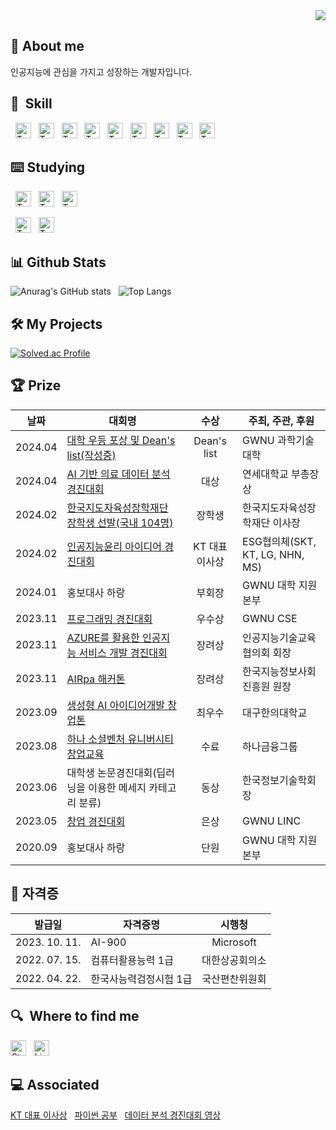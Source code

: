 <div align="right">
  <a href="https://hits.seeyoufarm.com"><img src="https://hits.seeyoufarm.com/api/count/incr/badge.svg?url=https%3A%2F%2Fgithub.com%2FBatwan01&count_bg=%23C6D2FF&title_bg=%23555555&icon=&icon_color=%23FFFFFF&title=hits&edge_flat=false"/></a>
</div>

## 🙌 About me
인공지능에 관심을 가지고 성장하는 개발자입니다.

## 🔨  Skill
  
&nbsp;
[<img src="https://img.shields.io/badge/-%23A8B9CC?logo=c&logoColor=white" alt="TypeScript logo" title="TypeScript" height="25" />][tech_tools_anchor]
&nbsp;
[<img src="https://img.shields.io/badge/C%2B%2B-%2300599C?logo=c%2B%2B&logoColor=white" alt="TypeScript logo" title="TypeScript" height="25" />][tech_tools_anchor]
&nbsp;
[<img src="https://img.shields.io/badge/Python-%233776AB?logo=python&logoColor=white" alt="TypeScript logo" title="TypeScript" height="25" />][tech_tools_anchor]
&nbsp;
[<img src="https://img.shields.io/badge/JAVA-%23FF160B" alt="TypeScript logo" title="TypeScript" height="25" />][tech_tools_anchor]
&nbsp;
[<img src="https://img.shields.io/badge/Linux-%23FCC624?logo=linux&logoColor=black" alt="TypeScript logo" title="TypeScript" height="25" />][tech_tools_anchor]
&nbsp;
[<img src="https://img.shields.io/badge/PHP-%23777BB4?logo=php&logoColor=white" alt="TypeScript logo" title="TypeScript" height="25" />][tech_tools_anchor]
&nbsp;
[<img src="https://img.shields.io/badge/HTML-%23E34F26?logo=html5&logoColor=white" alt="TypeScript logo" title="TypeScript" height="25" />][tech_tools_anchor]
&nbsp;
[<img src="https://img.shields.io/badge/CSS3-%231572B6?logo=css3&logoColor=white" alt="TypeScript logo" title="TypeScript" height="25" />][tech_tools_anchor]
&nbsp;
[<img src="https://img.shields.io/badge/MySQL-%234479A1?logo=mysql&logoColor=white" alt="TypeScript logo" title="TypeScript" height="25" />][tech_tools_anchor]

## ⌨️ Studying

&nbsp;
[<img src="https://img.shields.io/badge/Spring-%236DB33F?logo=spring&logoColor=white" alt="TypeScript logo" title="TypeScript" height="25" />][tech_tools_anchor]
&nbsp;
[<img src="https://img.shields.io/badge/Flutter-%2302569B?logo=flutter&logoColor=white" alt="TypeScript logo" title="TypeScript" height="25" />][tech_tools_anchor]
&nbsp;
[<img src="https://img.shields.io/badge/Firebase-%23FFCA28?logo=Firebase&logoColor=white" alt="TypeScript logo" title="TypeScript" height="25" />][tech_tools_anchor]

&nbsp;
[<img src="https://img.shields.io/badge/TensorFlow-%23FF6F00?logo=Tensorflow&logoColor=white" alt="TypeScript logo" title="TypeScript" height="25" />][tech_tools_anchor]
&nbsp;
[<img src="https://img.shields.io/badge/PyTorch-%23EE4C2C?logo=PyTorch&logoColor=white" alt="TypeScript logo" title="TypeScript" height="25" />][tech_tools_anchor]
</div>

## 📊 Github Stats
![Anurag's GitHub stats](https://github-readme-stats.vercel.app/api?username=Batwan01&show_icons=true&theme=radical)
&nbsp;
![Top Langs](https://github-readme-stats.vercel.app/api/top-langs/?username=Batwan01&hide=Jupyter%20Notebook&layout=compact&theme=radical)

## 🛠️ My Projects
[![Solved.ac Profile](http://mazassumnida.wtf/api/v2/generate_badge?boj=wldhks1120)](https://solved.ac/wldhks1120)

## 🏆 Prize

| 날짜 | 대회명 | 수상 | 주최, 주관, 후원 |
| - | - | :-: | - |
|  2024.04 | [대학 우등 포상 및 Dean's list(작성중)](https://velog.io/@wldhks1120/대학-우등-포상-및-Deans-list-선발) | Dean's list | GWNU 과학기술대학 |
|  2024.04 | [AI 기반 의료 데이터 분석 경진대회](https://velog.io/@wldhks1120/AI-의료-데이터-분석) | 대상 | 연세대학교 부총장상 |
|  2024.02 | [한국지도자육성장학재단 장학생 선발(국내 104명)](https://velog.io/@wldhks1120/%ED%95%9C%EC%A7%80%ED%9A%8C-54%EA%B8%B0-%EC%9E%A5%ED%95%99%EC%83%9D-%EC%84%A0%EB%B0%9C) | 장학생 | 한국지도자육성장학재단 이사장 |
|  2024.02 | [인공지능윤리 아이디어 경진대회](https://velog.io/@wldhks1120/%EC%9C%A4%EB%A6%AC-%EC%9D%B8%EA%B3%B5%EC%A7%80%EB%8A%A5-%EB%8C%80%ED%9A%8C) | KT 대표 이사상 | ESG협의체(SKT, KT, LG, NHN, MS) |
|  2024.01 | 홍보대사 하랑 | 부회장 | GWNU 대학 지원본부 |
|  2023.11 | [프로그래밍 경진대회](https://velog.io/@wldhks1120/%EC%BD%94%EB%94%A9%EB%8C%80%ED%9A%8C) | 우수상 | GWNU CSE |
|  2023.11 | [AZURE를 활용한 인공지능 서비스 개발 경진대회](https://velog.io/@wldhks1120/%EC%9D%B8%EA%B3%B5%EC%A7%80%EB%8A%A5-%EA%B2%BD%EC%A7%84%EB%8C%80%ED%9A%8C) | 장려상 | 인공지능기술교육협의회 회장 |
|  2023.11 | [AIRpa 해커톤](https://velog.io/@wldhks1120/AIRPA-%ED%95%B4%EC%BB%A4%ED%86%A4) | 장려상 | 한국지능정보사회진흥원 원장 |
|  2023.09 | [생성형 AI 아이디어개발 창업톤](https://velog.io/@wldhks1120/AI-%EC%95%84%EC%9D%B4%EB%94%94%EC%96%B4-%EA%B0%9C%EB%B0%9C-%EC%B0%BD%EC%97%85%ED%86%A4) | 최우수 | 대구한의대학교 |
|  2023.08 | [하나 소셜벤처 유니버시티 창업교육](https://velog.io/@wldhks1120/%EC%B0%BD%EC%97%85%EB%8F%99%EC%95%84%EB%A6%AC) | 수료 | 하나금융그룹 |
|  2023.06 | 대학생 논문경진대회(딥러닝을 이용한 메세지 카테고리 분류) | 동상 | 한국정보기술학회장 |
|  2023.05 | [창업 경진대회](https://velog.io/@wldhks1120/%EC%B0%BD%EC%97%85%EB%8F%99%EC%95%84%EB%A6%AC) | 은상 | GWNU LINC |
|  2020.09 | 홍보대사 하랑 | 단원 | GWNU 대학 지원본부 |

## 🪪 자격증

| 발급일 | 자격증명 | 시행청 |
| - | - | :-: |
|  2023. 10. 11. | AI-900 | Microsoft |
|  2022. 07. 15. | 컴퓨터활용능력 1급 | 대한상공회의소 |
|  2022. 04. 22. | 한국사능력검정시험 1급  | 국산편찬위원회 |

## 🔍  Where to find me

[<img src="https://img.shields.io/badge/Velog-%2320C997?logo=Velog&logoColor=white" alt="Stack Overflow logo" title="Stack Overflow" height="25" />](https://velog.io/@wldhks1120/posts)
&nbsp;
[<img src="https://img.shields.io/badge/Notion-%23000000?logo=Notion&logoColor=white" alt="LinkedIn logo" title="LinkedIn" height="25" />](https://batwan.notion.site/1-with-Oopy-85dba65c73bf4d2f94bf0d26663428f6?pvs=4)

## 💻 Associated
[KT 대표 이사상](https://www.cstimes.com/news/articleView.html?idxno=580570)
&nbsp;
[파이썬 공부](https://velog.io/@wldhks1120/%ED%8C%8C%EC%9D%B4%EC%8D%AC)
&nbsp;
[데이터 분석 경진대회 영상](https://youtu.be/ph2jLIgfGf4?si=NCZOz1C7UyW4qFM4)



[tech_tools_anchor]: #bonjour--
[learning_now_anchor]: #learning-now
[learning_next_anchor]: #learning-next
